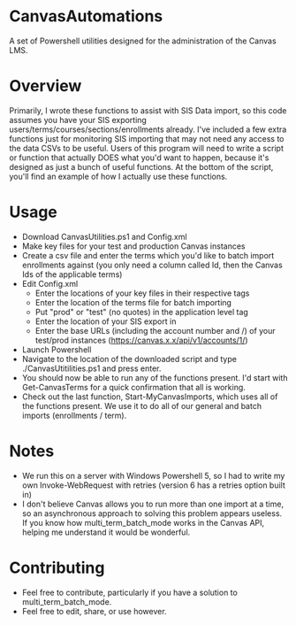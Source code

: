 # CanvasAutomations
A set of Powershell utilities designed for the administration of the Canvas LMS.

# Overview
Primarily, I wrote these functions to assist with SIS Data import, so this code assumes you have your SIS exporting users/terms/courses/sections/enrollments already. I've included a few extra functions just for monitoring SIS importing that may not need any access to the data CSVs to be useful.
Users of this program will need to write a script or function that actually DOES what you'd want to happen, because it's designed as just a bunch of useful functions. At the bottom of the script, you'll find an example of how I actually use these functions.

# Usage
* Download CanvasUtilities.ps1 and Config.xml
* Make key files for your test and production Canvas instances
* Create a csv file and enter the terms which you'd like to batch import enrollments against (you only need a column called Id, then the Canvas Ids of the applicable terms)
* Edit Config.xml
  * Enter the locations of your key files in their respective tags
  * Enter the location of the terms file for batch importing
  * Put "prod" or "test" (no quotes) in the application level tag
  * Enter the location of your SIS export in <SISDataDirectory>
  * Enter the base URLs (including the account number and /) of your test/prod instances (https://canvas.x.x/api/v1/accounts/1/)
* Launch Powershell
* Navigate to the location of the downloaded script and type ./CanvasUtitilities.ps1 and press enter.
* You should now be able to run any of the functions present. I'd start with Get-CanvasTerms for a quick confirmation that all is working. 
* Check out the last function, Start-MyCanvasImports, which uses all of the functions present. We use it to do all of our general and batch imports (enrollments / term). 

# Notes
* We run this on a server with Windows Powershell 5, so I had to write my own Invoke-WebRequest with retries (version 6 has a retries option built in)
* I don't believe Canvas allows you to run more than one import at a time, so an asynchronous approach to solving this problem appears useless. If you know how multi_term_batch_mode works in the Canvas API, helping me understand it would be wonderful.

# Contributing
* Feel free to contribute, particularly if you have a solution to multi_term_batch_mode. 
* Feel free to edit, share, or use however. 
